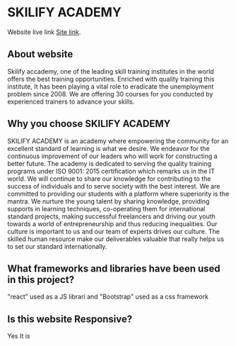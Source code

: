 # SKILIFY ACADEMY

Website live link [Site link](https://skilify-academy.netlify.app/).

## About website

Skilify accademy, one of the leading skill training institutes in the world offers the best training opportunities.
Enriched with quality training this institute, It has been playing a vital role to eradicate the unemployment problem since 2008.
We are offering 30 courses for you conducted by experienced trainers to advance your skills.

## Why you choose SKILIFY ACADEMY

SKILIFY ACADEMY is an academy where empowering the community for an excellent standard of learning is what we desire. We endeavor for the continuous improvement of our leaders who will work for constructing a better future. The academy is dedicated to serving the quality training programs under ISO 9001: 2015 certification which remarks us in the IT world. We will continue to share our knowledge for contributing to the success of individuals and to serve society with the best interest.
We are committed to providing our students with a platform where superiority is the mantra. We nurture the young talent by sharing knowledge, providing supports in learning techniques, co-operating them for international standard projects, making successful freelancers and driving our youth towards a world of entrepreneurship and thus reducing inequalities. Our culture is important to us and our team of experts drives our culture. The skilled human resource make our deliverables valuable that really helps us to set our standard internationally.

## What frameworks and libraries have been used in this project?

"react" used as a JS librari and "Bootstrap" used as a css framework

## Is this website Responsive?

Yes It is